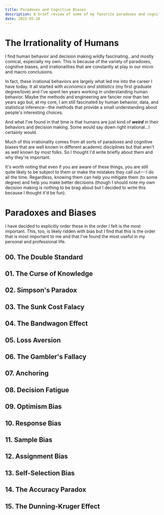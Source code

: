 ```yaml
---
title: Paradoxes and Cognitive Biases
description: A brief review of some of my favorite paradoxes and cognitive biases.
date: 2022-05-26
---
```


# The Irrationality of Humans

I find human behavior and decision making wildly fascinating...and mostly comical,
especially my own. This is because of the variety of paradoxes, cognitive biases,
and irrationalities that are constantly at play in our micro and macro conclusions.

In fact, these irrational behaviors are largely what led me into the career I have today.
It all started with *economics and statistics* (my first graduate degree/love)
and I've spent ten years working in understanding human behavior. Maybe the methods
and engineering are fancier now than ten years ago but, at my core, I am still
fascinated by human behavior, data, and statistical inference--the methods that
provide a small understanding about people's interesting choices.

And what I've found in that time is that humans are just kind of ***weird*** in their
behaviors and decision making. Some would say down right irrational...I certainly
would.

Much of this irrationality comes from all sorts of paradoxes and cognitive biases
that are well known in different academic disciplines but that aren't as well known
by most folks. So I thought I'd write briefly about them and why they're important.

It's worth noting that even if you are aware of these things, you are still quite
likely to be subject to them or make the mistakes they call out---I do all the
time. Regardless, knowing them can help you mitigate them (to some degree) and
help you make better decisions (though I should note my own decision making is
nothing to be brag about but I decided to write this because I thought it'd be
fun).

# Paradoxes and Biases

I have decided to explicitly order these in the order I felt is the most important.
This, too, is likely ridden with bias but I find that this is the order that is
most important to me and that I've found the most useful in my personal and
professional life.

## 00. The Double Standard
## 01. The Curse of Knowledge
## 02. Simpson's Paradox
## 03. The Sunk Cost Falacy
## 04. The Bandwagon Effect
## 05. Loss Aversion
## 06. The Gambler's Fallacy
## 07. Anchoring
## 08. Decision Fatigue
## 09. Optimism Bias
## 10. Response Bias
## 11. Sample Bias
## 12. Assignment Bias
## 13. Self-Selection Bias
## 14. The Accuracy Paradox
## 15. The Dunning-Kruger Effect


